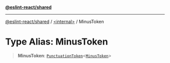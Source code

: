 [**@eslint-react/shared**](../../README.md)

***

[@eslint-react/shared](../../README.md) / [\<internal\>](../README.md) / MinusToken

# Type Alias: MinusToken

> **MinusToken**: [`PunctuationToken`](../interfaces/PunctuationToken.md)\<[`MinusToken`](../enumerations/SyntaxKind.md#minustoken)\>
